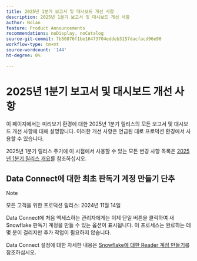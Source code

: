 ```yaml
---
title: 2025년 1분기 보고서 및 대시보드 개선 사항
description: 2025년 1분기 보고서 및 대시보드 개선 사항
author: Nolan
feature: Product Announcements
recommendations: noDisplay, noCatalog
source-git-commit: 7b50876f1be16473704eddeb3157dacfacd96e90
workflow-type: tm+mt
source-wordcount: '144'
ht-degree: 0%

---
```


# 2025년 1분기 보고서 및 대시보드 개선 사항

이 페이지에서는 미리보기 환경에 대한 2025년 1분기 릴리스의 모든 보고서 및 대시보드 개선 사항에 대해 설명합니다. 이러한 개선 사항은 언급된 대로 프로덕션 환경에서 사용할 수 있습니다.

2025년 1분기 릴리스 주기에 이 시점에서 사용할 수 있는 모든 변경 사항 목록은 [2025년 1분기 릴리스 개요](/help/quicksilver/product-announcements/product-releases/25-q1-release-activity/25-q1-release-overview.md)를 참조하십시오.

## Data Connect에 대한 최초 판독기 계정 만들기 단추

>[!NOTE]
>
>모든 고객을 위한 프로덕션 릴리스: 2024년 11월 14일

Data Connect에 처음 액세스하는 관리자에게는 이제 단일 버튼을 클릭하여 새 Snowflake 판독기 계정을 만들 수 있는 옵션이 표시됩니다. 이 프로세스는 완료하는 데 몇 분이 걸리지만 추가 작업이 필요하지 않습니다.

Data Connect 설정에 대한 자세한 내용은 [Snowflake에 대한 Reader 계정 만들기](/help/quicksilver/reports-and-dashboards/data-lake/create-a-reader-account.md)를 참조하십시오.

